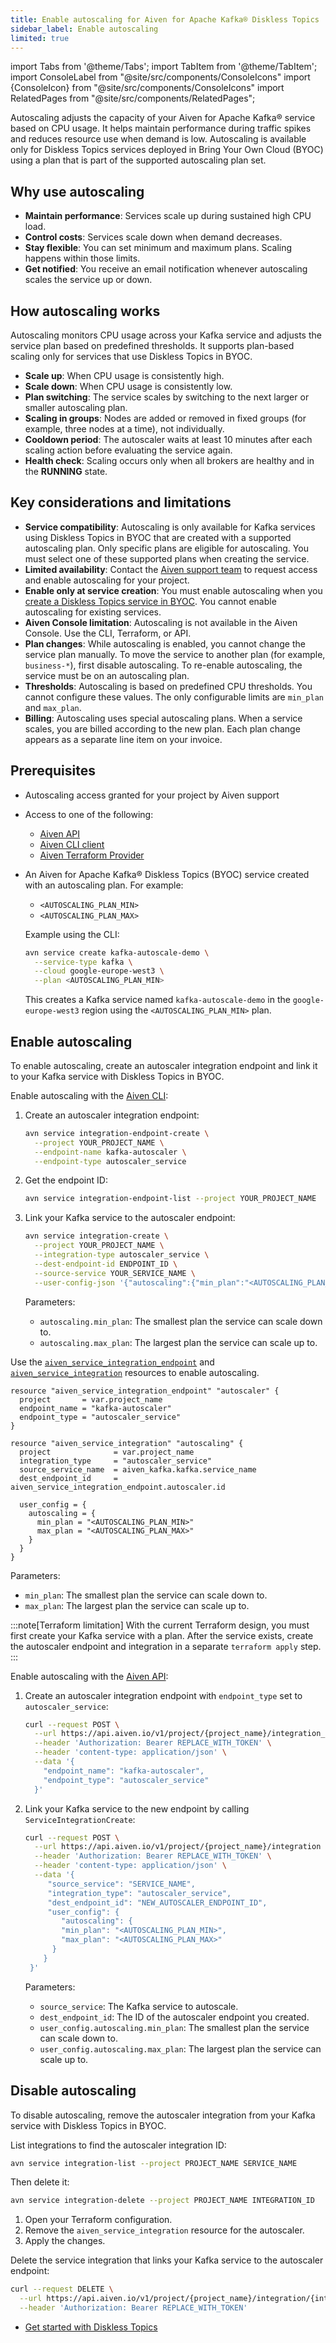 ```yaml
---
title: Enable autoscaling for Aiven for Apache Kafka® Diskless Topics
sidebar_label: Enable autoscaling
limited: true
---
```


import Tabs from '@theme/Tabs';
import TabItem from '@theme/TabItem';
import ConsoleLabel from "@site/src/components/ConsoleIcons"
import {ConsoleIcon} from "@site/src/components/ConsoleIcons"
import RelatedPages from "@site/src/components/RelatedPages";

Autoscaling adjusts the capacity of your Aiven for Apache Kafka® service based on CPU usage.
It helps maintain performance during traffic spikes and reduces resource use when
demand is low. Autoscaling is available only for Diskless Topics services deployed in
Bring Your Own Cloud (BYOC) using a plan that is part of the supported autoscaling
plan set.

## Why use autoscaling

- **Maintain performance**: Services scale up during sustained high CPU load.
- **Control costs**: Services scale down when demand decreases.
- **Stay flexible**: You can set minimum and maximum plans. Scaling happens within
  those limits.
- **Get notified**: You receive an email notification whenever autoscaling scales the
  service up or down.

## How autoscaling works

Autoscaling monitors CPU usage across your Kafka service and adjusts the service plan
based on predefined thresholds. It supports plan-based scaling only for services that
use Diskless Topics in BYOC.

- **Scale up**: When CPU usage is consistently high.
- **Scale down**: When CPU usage is consistently low.
- **Plan switching**: The service scales by switching to the next larger or smaller
  autoscaling plan.
- **Scaling in groups**: Nodes are added or removed in fixed groups (for example,
  three nodes at a time), not individually.
- **Cooldown period**: The autoscaler waits at least 10 minutes after each scaling action
  before evaluating the service again.
- **Health check**: Scaling occurs only when all brokers are healthy and in the
  **RUNNING** state.

## Key considerations and limitations

- **Service compatibility**: Autoscaling is only available for Kafka services using
  Diskless Topics in BYOC that are created with a supported autoscaling plan. Only
  specific plans are eligible for autoscaling. You must select one of these supported
  plans when creating the service.
- **Limited availability**: Contact the [Aiven support team](mailto:support@aiven.io) to
  request access and enable autoscaling for your project.
- **Enable only at service creation**: You must enable autoscaling when you
  [create a Diskless Topics service in BYOC](/docs/products/diskless/howto/create-diskless-topic).
  You cannot enable autoscaling for existing services.
- **Aiven Console limitation**: Autoscaling is not available in the Aiven Console. Use
  the CLI, Terraform, or API.
- **Plan changes**: While autoscaling is enabled, you cannot change the service plan
   manually. To move the service to another plan (for example, `business-*`), first
   disable autoscaling. To re-enable autoscaling, the service must be on an autoscaling
   plan.
- **Thresholds**: Autoscaling is based on predefined CPU thresholds. You cannot configure
  these values. The only configurable limits are `min_plan` and `max_plan`.
- **Billing**: Autoscaling uses special autoscaling plans. When a service scales, you
  are billed according to the new plan. Each plan change appears as a separate line item
  on your invoice.

## Prerequisites

- Autoscaling access granted for your project by Aiven support
- Access to one of the following:
  - [Aiven API](https://api.aiven.io/doc/)
  - [Aiven CLI client](/docs/tools/cli)
  - [Aiven Terraform Provider](https://registry.terraform.io/providers/aiven/aiven/latest)
- An Aiven for Apache Kafka® Diskless Topics (BYOC) service created with an autoscaling
  plan. For example:

  - `<AUTOSCALING_PLAN_MIN>`
  - `<AUTOSCALING_PLAN_MAX>`

  Example using the CLI:

  ```bash
  avn service create kafka-autoscale-demo \
    --service-type kafka \
    --cloud google-europe-west3 \
    --plan <AUTOSCALING_PLAN_MIN>
  ```

  This creates a Kafka service named `kafka-autoscale-demo` in the `google-europe-west3`
  region using the `<AUTOSCALING_PLAN_MIN>` plan.

## Enable autoscaling

To enable autoscaling, create an autoscaler integration endpoint and link it to your
Kafka service with Diskless Topics in BYOC.

<Tabs groupId="group1">
<TabItem value="cli" label="CLI">

Enable autoscaling with the [Aiven CLI](/docs/tools/cli):

1. Create an autoscaler integration endpoint:

   ```bash
   avn service integration-endpoint-create \
     --project YOUR_PROJECT_NAME \
     --endpoint-name kafka-autoscaler \
     --endpoint-type autoscaler_service
   ```

1. Get the endpoint ID:

   ```bash
   avn service integration-endpoint-list --project YOUR_PROJECT_NAME
   ```

1. Link your Kafka service to the autoscaler endpoint:

   ```bash
   avn service integration-create \
     --project YOUR_PROJECT_NAME \
     --integration-type autoscaler_service \
     --dest-endpoint-id ENDPOINT_ID \
     --source-service YOUR_SERVICE_NAME \
     --user-config-json '{"autoscaling":{"min_plan":"<AUTOSCALING_PLAN_MIN>","max_plan":"<AUTOSCALING_PLAN_MAX>"}}'
   ```

   Parameters:

   - `autoscaling.min_plan`: The smallest plan the service can scale down to.
   - `autoscaling.max_plan`: The largest plan the service can scale up to.

</TabItem>
<TabItem value="terraform" label="Terraform">

Use the
[`aiven_service_integration_endpoint`](https://registry.terraform.io/providers/aiven/aiven/latest/docs/resources/service_integration_endpoint)
and
[`aiven_service_integration`](https://registry.terraform.io/providers/aiven/aiven/latest/docs/resources/service_integration)
resources to enable autoscaling.

```hcl
resource "aiven_service_integration_endpoint" "autoscaler" {
  project       = var.project_name
  endpoint_name = "kafka-autoscaler"
  endpoint_type = "autoscaler_service"
}

resource "aiven_service_integration" "autoscaling" {
  project              = var.project_name
  integration_type     = "autoscaler_service"
  source_service_name  = aiven_kafka.kafka.service_name
  dest_endpoint_id     = aiven_service_integration_endpoint.autoscaler.id

  user_config = {
    autoscaling = {
      min_plan = "<AUTOSCALING_PLAN_MIN>"
      max_plan = "<AUTOSCALING_PLAN_MAX>"
    }
  }
}
```

Parameters:

- `min_plan`: The smallest plan the service can scale down to.
- `max_plan`: The largest plan the service can scale up to.

:::note[Terraform limitation]
With the current Terraform design, you must first create your Kafka service with a plan.
After the service exists, create the autoscaler endpoint and integration in a
separate `terraform apply` step.
:::

</TabItem>
<TabItem value="api" label="API">

Enable autoscaling with the [Aiven API](https://api.aiven.io/doc/):

1. Create an autoscaler integration endpoint with `endpoint_type` set to `autoscaler_service`:

   ```bash
   curl --request POST \
     --url https://api.aiven.io/v1/project/{project_name}/integration_endpoint \
     --header 'Authorization: Bearer REPLACE_WITH_TOKEN' \
     --header 'content-type: application/json' \
     --data '{
       "endpoint_name": "kafka-autoscaler",
       "endpoint_type": "autoscaler_service"
     }'
     ```

1. Link your Kafka service to the new endpoint by calling `ServiceIntegrationCreate`:

   ```bash
   curl --request POST \
     --url https://api.aiven.io/v1/project/{project_name}/integration \
     --header 'Authorization: Bearer REPLACE_WITH_TOKEN' \
     --header 'content-type: application/json' \
     --data '{
        "source_service": "SERVICE_NAME",
        "integration_type": "autoscaler_service",
        "dest_endpoint_id": "NEW_AUTOSCALER_ENDPOINT_ID",
        "user_config": {
           "autoscaling": {
           "min_plan": "<AUTOSCALING_PLAN_MIN>",
           "max_plan": "<AUTOSCALING_PLAN_MAX>"
         }
       }
    }'
   ```

   Parameters:

   - `source_service`: The Kafka service to autoscale.
   - `dest_endpoint_id`: The ID of the autoscaler endpoint you created.
   - `user_config.autoscaling.min_plan`: The smallest plan the service can scale down to.
   - `user_config.autoscaling.max_plan`: The largest plan the service can scale up to.

</TabItem>
</Tabs>

## Disable autoscaling

To disable autoscaling, remove the autoscaler integration from your Kafka service
with Diskless Topics in BYOC.

<Tabs groupId="group2">
<TabItem value="cli" label="CLI">

List integrations to find the autoscaler integration ID:

```bash
avn service integration-list --project PROJECT_NAME SERVICE_NAME
```

Then delete it:

```bash
avn service integration-delete --project PROJECT_NAME INTEGRATION_ID
```

</TabItem>
<TabItem value="terraform" label="Terraform">

1. Open your Terraform configuration.
1. Remove the `aiven_service_integration` resource for the autoscaler.
1. Apply the changes.

</TabItem>
<TabItem value="api" label="API">

Delete the service integration that links your Kafka service to the autoscaler endpoint:

```bash
curl --request DELETE \
  --url https://api.aiven.io/v1/project/{project_name}/integration/{integration_id} \
  --header 'Authorization: Bearer REPLACE_WITH_TOKEN'
```

</TabItem>
</Tabs>

<RelatedPages/>

- [Get started with Diskless Topics](/docs/products/diskless/get-started)

